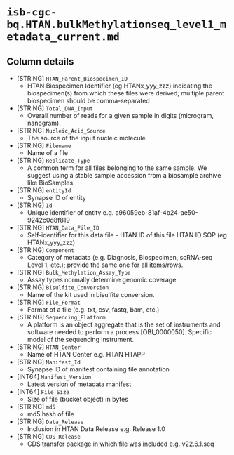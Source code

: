 # `isb-cgc-bq.HTAN.bulkMethylationseq_level1_metadata_current.md`

## Column details

* [STRING]    `HTAN_Parent_Biospecimen_ID`
  - HTAN Biospecimen Identifier (eg HTANx_yyy_zzz) indicating the biospecimen(s) from which these files were derived; multiple parent biospecimen should be comma-separated
* [STRING]    `Total_DNA_Input`
  - Overall number of reads for a given sample in digits (microgram, nanogram).
* [STRING]    `Nucleic_Acid_Source`
  - The source of the input nucleic molecule
* [STRING]    `Filename`
  - Name of a file
* [STRING]    `Replicate_Type`
  - A common term for all files belonging to the same sample. We suggest using a stable sample accession from a biosample archive like BioSamples.
* [STRING]    `entityId`
  - Synapse ID of entity
* [STRING]    `Id`
  - Unique identifier of entity e.g. a96059eb-81af-4b24-ae50-9242c0d8f819
* [STRING]    `HTAN_Data_File_ID`
  - Self-identifier for this data file - HTAN ID of this file HTAN ID SOP (eg HTANx_yyy_zzz)
* [STRING]    `Component`
  - Category of metadata (e.g. Diagnosis, Biospecimen, scRNA-seq Level 1, etc.); provide the same one for all items/rows.
* [STRING]    `Bulk_Methylation_Assay_Type`
  - Assay types normally determine genomic coverage
* [STRING]    `Bisulfite_Conversion`
  - Name of the kit used in bisulfite conversion.
* [STRING]    `File_Format`
  - Format of a file (e.g. txt, csv, fastq, bam, etc.)
* [STRING]    `Sequencing_Platform`
  - A platform is an object aggregate that is the set of instruments and software needed to perform a process [OBI_0000050]. Specific model of the sequencing instrument.
* [STRING]    `HTAN_Center`
  - Name of HTAN Center e.g. HTAN HTAPP
* [STRING]    `Manifest_Id`
  - Synapse ID of manifest containing file annotation
* [INT64]    `Manifest_Version`
  - Latest version of metadata manifest
* [INT64]    `File_Size`
  - Size of file (bucket object) in bytes
* [STRING]    `md5`
  - md5 hash of file
* [STRING]    `Data_Release`
  - Inclusion in HTAN Data Release e.g. Release 1.0
* [STRING]    `CDS_Release`
  - CDS transfer package in which file was included e.g. v22.6.1.seq

